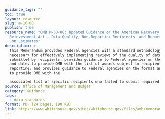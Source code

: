 ```yaml
---
guidance_tags: ""
toc: true
layout: resource
slug: m-10-08
publish: true
resource_name: "OMB M-10-08: Updated Guidance on the American Recovery and
  Reinvestment Act – Data Quality, Non-Reporting Recipients, and Reporting of
  Job Estimates"
description: >-
  This Memorandum provides Federal agencies with a standard methodology that is
  necessary for effectively implementing reviews of the quality of data
  submitted by recipients; provides guidance to Federal agencies on the format
  and dates to provide OMB with the list of awards subject to recipient
  reporting; and provides guidance to Federal agencies on the format and dates
  to provide OMB with the

  associated list of specific recipients who failed to submit required reports. Dated December 18, 2009.
source: Office of Management and Budget
category: Guidance
tags:
  - data standards
format: PDF (24 pages, 190 KB)
link: https://www.whitehouse.gov/sites/whitehouse.gov/files/omb/memoranda/2010/m10-08.pdf
---
```

